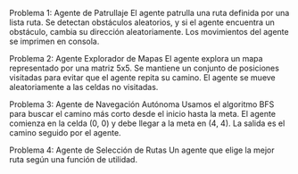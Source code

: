 Problema 1: Agente de Patrullaje
El agente patrulla una ruta definida por una lista ruta.
Se detectan obstáculos aleatorios, y si el agente encuentra un obstáculo, cambia su dirección aleatoriamente.
Los movimientos del agente se imprimen en consola.

Problema 2: Agente Explorador de Mapas
El agente explora un mapa representado por una matriz 5x5.
Se mantiene un conjunto de posiciones visitadas para evitar que el agente repita su camino.
El agente se mueve aleatoriamente a las celdas no visitadas.

Problema 3: Agente de Navegación Autónoma
Usamos el algoritmo BFS para buscar el camino más corto desde el inicio hasta la meta.
El agente comienza en la celda (0, 0) y debe llegar a la meta en (4, 4).
La salida es el camino seguido por el agente.

Problema 4: Agente de Selección de Rutas
Un agente que elige la mejor ruta según una función de utilidad.